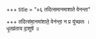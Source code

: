 +++
title = "०६ तदित्समानमाशाते वेनन्ता"

+++
तदित्स॑मा॒नमा॑शाते॒ वेन॑न्ता॒ न प्र यु॑च्छतः ।  
धृ॒तव्र॑ताय दा॒शुषे॑ ॥